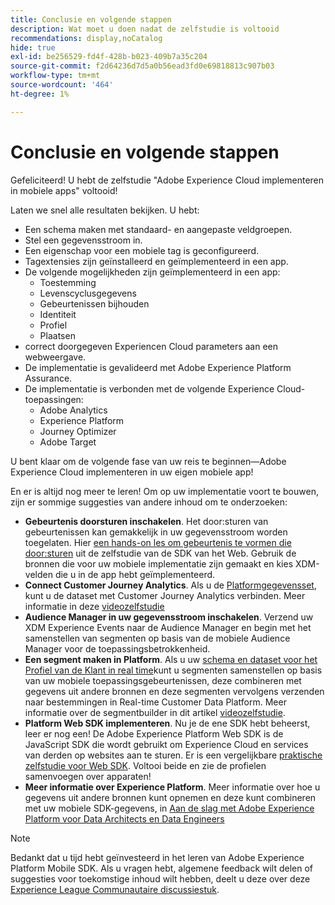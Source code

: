 ```yaml
---
title: Conclusie en volgende stappen
description: Wat moet u doen nadat de zelfstudie is voltooid
recommendations: display,noCatalog
hide: true
exl-id: be256529-fd4f-428b-b023-409b7a35c204
source-git-commit: f2d64236d7d5a0b56ead3fd0e69818813c907b03
workflow-type: tm+mt
source-wordcount: '464'
ht-degree: 1%

---
```


# Conclusie en volgende stappen

Gefeliciteerd! U hebt de zelfstudie &quot;Adobe Experience Cloud implementeren in mobiele apps&quot; voltooid!

Laten we snel alle resultaten bekijken. U hebt:

* Een schema maken met standaard- en aangepaste veldgroepen.
* Stel een gegevensstroom in.
* Een eigenschap voor een mobiele tag is geconfigureerd.
* Tagextensies zijn geïnstalleerd en geïmplementeerd in een app.
* De volgende mogelijkheden zijn geïmplementeerd in een app:
   * Toestemming
   * Levenscyclusgegevens
   * Gebeurtenissen bijhouden
   * Identiteit
   * Profiel
   * Plaatsen
* correct doorgegeven Experiencen Cloud parameters aan een webweergave.
* De implementatie is gevalideerd met Adobe Experience Platform Assurance.
* De implementatie is verbonden met de volgende Experience Cloud-toepassingen:
   * Adobe Analytics
   * Experience Platform
   * Journey Optimizer
   * Adobe Target

U bent klaar om de volgende fase van uw reis te beginnen—Adobe Experience Cloud implementeren in uw eigen mobiele app!

En er is altijd nog meer te leren! Om op uw implementatie voort te bouwen, zijn er sommige suggesties van andere inhoud om te onderzoeken:

* **Gebeurtenis doorsturen inschakelen**. Het door:sturen van gebeurtenissen kan gemakkelijk in uw gegevensstroom worden toegelaten. Hier [een hands-on les om gebeurtenis te vormen die door:sturen](https://experienceleague.adobe.com/docs/platform-learn/implement-web-sdk/event-forwarding/setup-event-forwarding.html) uit de zelfstudie van de SDK van het Web. Gebruik de bronnen die voor uw mobiele implementatie zijn gemaakt en kies XDM-velden die u in de app hebt geïmplementeerd.
* **Connect Customer Journey Analytics**. Als u de [Platformgegevensset](platform.md), kunt u de dataset met Customer Journey Analytics verbinden. Meer informatie in deze [videozelfstudie](https://experienceleague.adobe.com/docs/customer-journey-analytics-learn/tutorials/connections/connecting-customer-journey-analytics-to-data-sources-in-platform.html)
* **Audience Manager in uw gegevensstroom inschakelen**. Verzend uw XDM Experience Events naar de Audience Manager en begin met het samenstellen van segmenten op basis van de mobiele Audience Manager voor de toepassingsbetrokkenheid.
* **Een segment maken in Platform**. Als u uw [schema en dataset voor het Profiel van de Klant in real time](platform.md)kunt u segmenten samenstellen op basis van uw mobiele toepassingsgebeurtenissen, deze combineren met gegevens uit andere bronnen en deze segmenten vervolgens verzenden naar bestemmingen in Real-time Customer Data Platform. Meer informatie over de segmentbuilder in dit artikel [videozelfstudie](https://experienceleague.adobe.com/docs/platform-learn/tutorials/audiences/create-audiences.html).
* **Platform Web SDK implementeren**. Nu je de ene SDK hebt beheerst, leer er nog een! De Adobe Experience Platform Web SDK is de JavaScript SDK die wordt gebruikt om Experience Cloud en services van derden op websites aan te sturen. Er is een vergelijkbare [praktische zelfstudie voor Web SDK](https://experienceleague.adobe.com/docs/platform-learn/implement-web-sdk/overview.html). Voltooi beide en zie de profielen samenvoegen over apparaten!
* **Meer informatie over Experience Platform**. Meer informatie over hoe u gegevens uit andere bronnen kunt opnemen en deze kunt combineren met uw mobiele SDK-gegevens, in [Aan de slag met Adobe Experience Platform voor Data Architects en Data Engineers](https://experienceleague.adobe.com/docs/platform-learn/getting-started-for-data-architects-and-data-engineers/overview.html)


>[!NOTE]
>
>Bedankt dat u tijd hebt geïnvesteerd in het leren van Adobe Experience Platform Mobile SDK. Als u vragen hebt, algemene feedback wilt delen of suggesties voor toekomstige inhoud wilt hebben, deelt u deze over deze [Experience League Communautaire discussiestuk](https://experienceleaguecommunities.adobe.com:443/t5/adobe-experience-platform-data/tutorial-discussion-implement-adobe-experience-cloud-in-mobile/td-p/443796).

